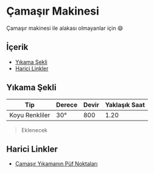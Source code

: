 # Çamaşır Makinesi <!-- omit in toc -->

Çamaşır makinesi ile alakası olmayanlar için 😄

## İçerik <!-- omit in toc -->

- [Yıkama Şekli](#y%C4%B1kama-%C5%9Fekli)
- [Harici Linkler](#harici-linkler)

## Yıkama Şekli

| Tip            | Derece | Devir | Yaklaşık Saat |
| -------------- | ------ | ----- | ------------- |
| Koyu Renkliler | 30°    | 800   | 1.20          |

> Eklenecek

## Harici Linkler

- [Çamaşır Yıkamanın Püf Noktaları](https://www.cokbilgi.com/yazi/camasir-yikamanin-puf-noktalari-pratik-bilgiler/)